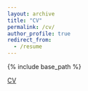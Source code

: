 ```yaml
---
layout: archive
title: "CV"
permalink: /cv/
author_profile: true
redirect_from:
  - /resume
---
```


{% include base_path %}

[CV](http://knikalexi.github.io/files/KNikalexi_CV.pdf)
